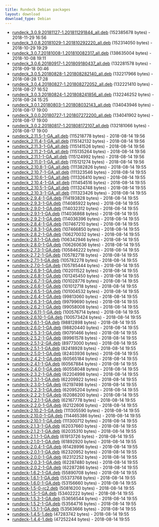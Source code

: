 ```yaml
---
title: Rundeck Debian packages
layout: download
download_type: Debian
---
```

* [rundeck_3.0.9.20181127-1.201811291844_all.deb](https://download.rundeck.org/deb/rundeck_3.0.9.20181127-1.201811291844_all.deb) (152385678 bytes) - 2018-11-29 16:56
* [rundeck_3.0.8.20181029-1.201810292220_all.deb](https://download.rundeck.org/deb/rundeck_3.0.8.20181029-1.201810292220_all.deb) (152314050 bytes) - 2018-10-29 19:29
* [rundeck_3.0.7.20181008-1.201810082317_all.deb](https://download.rundeck.org/deb/rundeck_3.0.7.20181008-1.201810082317_all.deb) (138635004 bytes) - 2018-10-08 19:11
* [rundeck_3.0.6.20180917-1.201809180437_all.deb](https://download.rundeck.org/deb/rundeck_3.0.6.20180917-1.201809180437_all.deb) (132281578 bytes) - 2018-09-18 00:46
* [rundeck_3.0.5.20180828-1.201808282140_all.deb](https://download.rundeck.org/deb/rundeck_3.0.5.20180828-1.201808282140_all.deb) (132217966 bytes) - 2018-08-28 17:28
* [rundeck_3.0.4.20180827-1.201808272052_all.deb](https://download.rundeck.org/deb/rundeck_3.0.4.20180827-1.201808272052_all.deb) (132221410 bytes) - 2018-08-27 16:52
* [rundeck_3.0.3.20180824-1.201808241856_all.deb](https://download.rundeck.org/deb/rundeck_3.0.3.20180824-1.201808241856_all.deb) (132246252 bytes) - 2018-08-24 15:25
* [rundeck_3.0.1.20180803-1.201808032143_all.deb](https://download.rundeck.org/deb/rundeck_3.0.1.20180803-1.201808032143_all.deb) (134043946 bytes) - 2018-08-17 19:00
* [rundeck_3.0.0.20180727-1.201807272200_all.deb](https://download.rundeck.org/deb/rundeck_3.0.0.20180727-1.201807272200_all.deb) (134041902 bytes) - 2018-08-17 19:00
* [rundeck_3.0.2.20180817-1.201808172107_all.deb](https://download.rundeck.org/deb/rundeck_3.0.2.20180817-1.201808172107_all.deb) (132181066 bytes) - 2018-08-17 19:00
* [rundeck_2.11.5-1-GA_all.deb](https://download.rundeck.org/deb/rundeck_2.11.5-1-GA_all.deb) (115218778 bytes) - 2018-08-14 19:56
* [rundeck_2.11.4-1-GA_all.deb](https://download.rundeck.org/deb/rundeck_2.11.4-1-GA_all.deb) (115142132 bytes) - 2018-08-14 19:56
* [rundeck_2.11.3-1-GA_all.deb](https://download.rundeck.org/deb/rundeck_2.11.3-1-GA_all.deb) (115141526 bytes) - 2018-08-14 19:56
* [rundeck_2.11.2-1-GA_all.deb](https://download.rundeck.org/deb/rundeck_2.11.2-1-GA_all.deb) (115135264 bytes) - 2018-08-14 19:56
* [rundeck_2.11.1-1-GA_all.deb](https://download.rundeck.org/deb/rundeck_2.11.1-1-GA_all.deb) (115124992 bytes) - 2018-08-14 19:56
* [rundeck_2.11.0-1-GA_all.deb](https://download.rundeck.org/deb/rundeck_2.11.0-1-GA_all.deb) (115121274 bytes) - 2018-08-14 19:56
* [rundeck_2.10.8-1-GA_all.deb](https://download.rundeck.org/deb/rundeck_2.10.8-1-GA_all.deb) (111382826 bytes) - 2018-08-14 19:55
* [rundeck_2.10.7-1-GA_all.deb](https://download.rundeck.org/deb/rundeck_2.10.7-1-GA_all.deb) (111323546 bytes) - 2018-08-14 19:55
* [rundeck_2.10.6-1-GA_all.deb](https://download.rundeck.org/deb/rundeck_2.10.6-1-GA_all.deb) (111326410 bytes) - 2018-08-14 19:55
* [rundeck_2.10.4-1-GA_all.deb](https://download.rundeck.org/deb/rundeck_2.10.4-1-GA_all.deb) (111454516 bytes) - 2018-08-14 19:55
* [rundeck_2.10.5-1-GA_all.deb](https://download.rundeck.org/deb/rundeck_2.10.5-1-GA_all.deb) (111324748 bytes) - 2018-08-14 19:55
* [rundeck_2.10.3-1-GA_all.deb](https://download.rundeck.org/deb/rundeck_2.10.3-1-GA_all.deb) (111323426 bytes) - 2018-08-14 19:55
* [rundeck-2.9.4-1-GA.deb](https://download.rundeck.org/deb/rundeck-2.9.4-1-GA.deb) (114193828 bytes) - 2018-08-14 19:55
* [rundeck-2.9.3-1-GA.deb](https://download.rundeck.org/deb/rundeck-2.9.3-1-GA.deb) (114085922 bytes) - 2018-08-14 19:55
* [rundeck-2.9.0-1-GA.deb](https://download.rundeck.org/deb/rundeck-2.9.0-1-GA.deb) (114032312 bytes) - 2018-08-14 19:55
* [rundeck-2.9.1-1-GA.deb](https://download.rundeck.org/deb/rundeck-2.9.1-1-GA.deb) (114036868 bytes) - 2018-08-14 19:55
* [rundeck-2.9.2-1-GA.deb](https://download.rundeck.org/deb/rundeck-2.9.2-1-GA.deb) (114036396 bytes) - 2018-08-14 19:55
* [rundeck-2.8.4-1-GA.deb](https://download.rundeck.org/deb/rundeck-2.8.4-1-GA.deb) (107467210 bytes) - 2018-08-14 19:55
* [rundeck-2.8.3-1-GA.deb](https://download.rundeck.org/deb/rundeck-2.8.3-1-GA.deb) (107466850 bytes) - 2018-08-14 19:55
* [rundeck-2.8.2-1-GA.deb](https://download.rundeck.org/deb/rundeck-2.8.2-1-GA.deb) (106270032 bytes) - 2018-08-14 19:55
* [rundeck-2.8.1-1-GA.deb](https://download.rundeck.org/deb/rundeck-2.8.1-1-GA.deb) (106342946 bytes) - 2018-08-14 19:55
* [rundeck-2.8.0-1-GA.deb](https://download.rundeck.org/deb/rundeck-2.8.0-1-GA.deb) (106260636 bytes) - 2018-08-14 19:55
* [rundeck-2.7.3-1-GA.deb](https://download.rundeck.org/deb/rundeck-2.7.3-1-GA.deb) (105846222 bytes) - 2018-08-14 19:55
* [rundeck-2.7.2-1-GA.deb](https://download.rundeck.org/deb/rundeck-2.7.2-1-GA.deb) (105782718 bytes) - 2018-08-14 19:55
* [rundeck-2.7.1-1-GA.deb](https://download.rundeck.org/deb/rundeck-2.7.1-1-GA.deb) (105782278 bytes) - 2018-08-14 19:55
* [rundeck-2.7.0-1-GA.deb](https://download.rundeck.org/deb/rundeck-2.7.0-1-GA.deb) (105785444 bytes) - 2018-08-14 19:55
* [rundeck-2.6.9-1-GA.deb](https://download.rundeck.org/deb/rundeck-2.6.9-1-GA.deb) (102011522 bytes) - 2018-08-14 19:55
* [rundeck-2.6.8-1-GA.deb](https://download.rundeck.org/deb/rundeck-2.6.8-1-GA.deb) (101245450 bytes) - 2018-08-14 19:55
* [rundeck-2.6.7-1-GA.deb](https://download.rundeck.org/deb/rundeck-2.6.7-1-GA.deb) (101028776 bytes) - 2018-08-14 19:55
* [rundeck-2.6.6-1-GA.deb](https://download.rundeck.org/deb/rundeck-2.6.6-1-GA.deb) (101012718 bytes) - 2018-08-14 19:55
* [rundeck-2.6.5-1-GA.deb](https://download.rundeck.org/deb/rundeck-2.6.5-1-GA.deb) (101004532 bytes) - 2018-08-14 19:55
* [rundeck-2.6.4-1-GA.deb](https://download.rundeck.org/deb/rundeck-2.6.4-1-GA.deb) (99813060 bytes) - 2018-08-14 19:55
* [rundeck-2.6.3-1-GA.deb](https://download.rundeck.org/deb/rundeck-2.6.3-1-GA.deb) (99799690 bytes) - 2018-08-14 19:55
* [rundeck-2.6.2-1-GA.deb](https://download.rundeck.org/deb/rundeck-2.6.2-1-GA.deb) (99058008 bytes) - 2018-08-14 19:55
* [rundeck-2.6.11-1-GA.deb](https://download.rundeck.org/deb/rundeck-2.6.11-1-GA.deb) (100576714 bytes) - 2018-08-14 19:55
* [rundeck-2.6.10-1-GA.deb](https://download.rundeck.org/deb/rundeck-2.6.10-1-GA.deb) (100573424 bytes) - 2018-08-14 19:55
* [rundeck-2.6.1-1-GA.deb](https://download.rundeck.org/deb/rundeck-2.6.1-1-GA.deb) (98812898 bytes) - 2018-08-14 19:55
* [rundeck-2.6.0-1-GA.deb](https://download.rundeck.org/deb/rundeck-2.6.0-1-GA.deb) (98820440 bytes) - 2018-08-14 19:55
* [rundeck-2.5.3-1-GA.deb](https://download.rundeck.org/deb/rundeck-2.5.3-1-GA.deb) (90791466 bytes) - 2018-08-14 19:55
* [rundeck-2.5.2-1-GA.deb](https://download.rundeck.org/deb/rundeck-2.5.2-1-GA.deb) (89961578 bytes) - 2018-08-14 19:55
* [rundeck-2.5.1-2-GA.deb](https://download.rundeck.org/deb/rundeck-2.5.1-2-GA.deb) (89773000 bytes) - 2018-08-14 19:55
* [rundeck-2.5.1-1-GA.deb](https://download.rundeck.org/deb/rundeck-2.5.1-1-GA.deb) (82418928 bytes) - 2018-08-14 19:55
* [rundeck-2.5.0-1-GA.deb](https://download.rundeck.org/deb/rundeck-2.5.0-1-GA.deb) (82403936 bytes) - 2018-08-14 19:55
* [rundeck-2.4.2-1-GA.deb](https://download.rundeck.org/deb/rundeck-2.4.2-1-GA.deb) (60565184 bytes) - 2018-08-14 19:55
* [rundeck-2.4.1-1-GA.deb](https://download.rundeck.org/deb/rundeck-2.4.1-1-GA.deb) (60567884 bytes) - 2018-08-14 19:55
* [rundeck-2.4.0-1-GA.deb](https://download.rundeck.org/deb/rundeck-2.4.0-1-GA.deb) (60558048 bytes) - 2018-08-14 19:55
* [rundeck-2.3.2-1-GA.deb](https://download.rundeck.org/deb/rundeck-2.3.2-1-GA.deb) (62204998 bytes) - 2018-08-14 19:55
* [rundeck-2.3.1-1-GA.deb](https://download.rundeck.org/deb/rundeck-2.3.1-1-GA.deb) (62209922 bytes) - 2018-08-14 19:55
* [rundeck-2.3.0-1-GA.deb](https://download.rundeck.org/deb/rundeck-2.3.0-1-GA.deb) (62197498 bytes) - 2018-08-14 19:55
* [rundeck-2.2.3-1-GA.deb](https://download.rundeck.org/deb/rundeck-2.2.3-1-GA.deb) (62095204 bytes) - 2018-08-14 19:55
* [rundeck-2.2.2-1-GA.deb](https://download.rundeck.org/deb/rundeck-2.2.2-1-GA.deb) (62086200 bytes) - 2018-08-14 19:55
* [rundeck-2.2.1-1-GA.deb](https://download.rundeck.org/deb/rundeck-2.2.1-1-GA.deb) (62167778 bytes) - 2018-08-14 19:55
* [rundeck-2.2.0-1-GA.deb](https://download.rundeck.org/deb/rundeck-2.2.0-1-GA.deb) (62122606 bytes) - 2018-08-14 19:55
* [rundeck-2.10.2-1-GA.deb](https://download.rundeck.org/deb/rundeck-2.10.2-1-GA.deb) (111305590 bytes) - 2018-08-14 19:55
* [rundeck-2.10.0-1-GA.deb](https://download.rundeck.org/deb/rundeck-2.10.0-1-GA.deb) (114465386 bytes) - 2018-08-14 19:55
* [rundeck-2.10.1-1-GA.deb](https://download.rundeck.org/deb/rundeck-2.10.1-1-GA.deb) (111300712 bytes) - 2018-08-14 19:55
* [rundeck-2.1.3-1-GA.deb](https://download.rundeck.org/deb/rundeck-2.1.3-1-GA.deb) (62037660 bytes) - 2018-08-14 19:55
* [rundeck-2.1.2-1-GA.deb](https://download.rundeck.org/deb/rundeck-2.1.2-1-GA.deb) (62035310 bytes) - 2018-08-14 19:55
* [rundeck-2.1.1-1-GA.deb](https://download.rundeck.org/deb/rundeck-2.1.1-1-GA.deb) (61913726 bytes) - 2018-08-14 19:55
* [rundeck-2.1.0-1-GA.deb](https://download.rundeck.org/deb/rundeck-2.1.0-1-GA.deb) (61892920 bytes) - 2018-08-14 19:55
* [rundeck-2.0.4-1-GA.deb](https://download.rundeck.org/deb/rundeck-2.0.4-1-GA.deb) (61428996 bytes) - 2018-08-14 19:55
* [rundeck-2.0.1-1-GA.deb](https://download.rundeck.org/deb/rundeck-2.0.1-1-GA.deb) (62320952 bytes) - 2018-08-14 19:55
* [rundeck-2.0.0-1-GA.deb](https://download.rundeck.org/deb/rundeck-2.0.0-1-GA.deb) (62312252 bytes) - 2018-08-14 19:55
* [rundeck-2.0.3-1-GA.deb](https://download.rundeck.org/deb/rundeck-2.0.3-1-GA.deb) (62287480 bytes) - 2018-08-14 19:55
* [rundeck-2.0.2-1-GA.deb](https://download.rundeck.org/deb/rundeck-2.0.2-1-GA.deb) (62287286 bytes) - 2018-08-14 19:55
* [rundeck-1.6.2-1-GA.deb](https://download.rundeck.org/deb/rundeck-1.6.2-1-GA.deb) (55890708 bytes) - 2018-08-14 19:55
* [rundeck-1.6.1-1-GA.deb](https://download.rundeck.org/deb/rundeck-1.6.1-1-GA.deb) (55373768 bytes) - 2018-08-14 19:55
* [rundeck-1.6.0-1-GA.deb](https://download.rundeck.org/deb/rundeck-1.6.0-1-GA.deb) (53156660 bytes) - 2018-08-14 19:55
* [rundeck-1.5-0-rc2.deb](https://download.rundeck.org/deb/rundeck-1.5-0-rc2.deb) (50816200 bytes) - 2018-08-14 19:55
* [rundeck-1.5-1-GA.deb](https://download.rundeck.org/deb/rundeck-1.5-1-GA.deb) (53402222 bytes) - 2018-08-14 19:55
* [rundeck-1.5.3-1-GA.deb](https://download.rundeck.org/deb/rundeck-1.5.3-1-GA.deb) (53656544 bytes) - 2018-08-14 19:55
* [rundeck-1.5.2-1-GA.deb](https://download.rundeck.org/deb/rundeck-1.5.2-1-GA.deb) (53564716 bytes) - 2018-08-14 19:55
* [rundeck-1.5.1-1-GA.deb](https://download.rundeck.org/deb/rundeck-1.5.1-1-GA.deb) (53563666 bytes) - 2018-08-14 19:55
* [rundeck-1.4.5-1.deb](https://download.rundeck.org/deb/rundeck-1.4.5-1.deb) (47283742 bytes) - 2018-08-14 19:55
* [rundeck-1.4.4-1.deb](https://download.rundeck.org/deb/rundeck-1.4.4-1.deb) (47252244 bytes) - 2018-08-14 19:55
